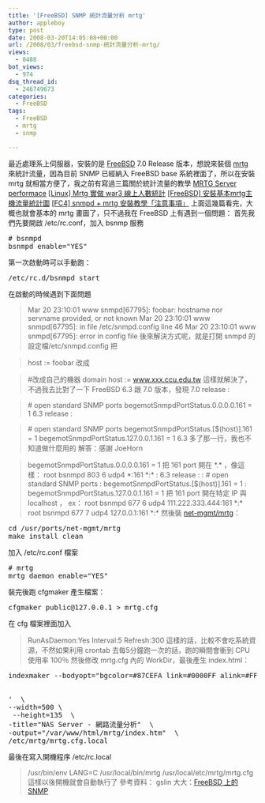 ```yaml
---
title: '[FreeBSD] SNMP 統計流量分析 mrtg'
author: appleboy
type: post
date: 2008-03-20T14:05:08+00:00
url: /2008/03/freebsd-snmp-統計流量分析-mrtg/
views:
  - 8488
bot_views:
  - 974
dsq_thread_id:
  - 246749673
categories:
  - FreeBSD
tags:
  - FreeBSD
  - mrtg
  - snmp

---
```

最近處理系上伺服器，安裝的是 [FreeBSD][1] 7.0 Release 版本，想說來裝個 [mrtg][2] 來統計流量，因為目前 SNMP 已經納入 FreeBSD base 系統裡面了，所以在安裝 mrtg 就相當方便了，我之前有寫過三篇關於統計流量的教學 [MRTG Server performace][3] [[Linux] Mrtg 實做 war3 線上人數統計][4] [[FreeBSD] 安裝基本mrtg主機流量統計圖][5] [[FC4] snmpd + mrtg 安裝教學「注意事項」][6] <!--more--> 上面這幾篇看完，大概也就會基本的 mrtg 畫圖了，只不過我在 FreeBSD 上有遇到一個問題： 首先我們先要開啟 /etc/rc.conf，加入 bsnmp 服務 

<pre class="brush: bash; title: ; notranslate" title=""># bsnmpd
bsnmpd_enable="YES"
</pre> 第一次啟動時可以手動跑： 

<pre class="brush: bash; title: ; notranslate" title="">/etc/rc.d/bsnmpd start
</pre> 在啟動的時候遇到下面問題 

> Mar 20 23:10:01 www snmpd[67795]: foobar: hostname nor servname provided, or not known Mar 20 23:10:01 www snmpd[67795]: in file /etc/snmpd.config line 46 Mar 20 23:10:01 www snmpd[67795]: error in config file 後來解決方式呢，就是打開 snmpd 的設定檔/etc/snmpd.config 把 

> host := foobar 改成 

> #改成自己的機器 domain host := www.xxx.ccu.edu.tw  這樣就解決了，不過我去比對了一下 FreeBSD 6.3 跟 7.0 版本，發現 7.0 release : 

> \# open standard SNMP ports begemotSnmpdPortStatus.0.0.0.0.161 = 1 6.3 release : 

> \# open standard SNMP ports begemotSnmpdPortStatus.[$(host)].161 = 1 begemotSnmpdPortStatus.127.0.0.1.161 = 1 6.3 多了那一行，我也不知道做什麼用的 解答：感謝 JoeHorn 

> begemotSnmpdPortStatus.0.0.0.0.161 = 1 把 161 port 開在 \*.\* ，像這樣： root bsnmpd 803 6 udp4 \*:161 \*:\* : 6.3 release : : # open standard SNMP ports : begemotSnmpdPortStatus.[$(host)].161 = 1 : begemotSnmpdPortStatus.127.0.0.1.161 = 1 把 161 port 開在特定 IP 與 localhost ， ex： root bsnmpd 677 6 udp4 111.222.333.444:161 \*:\* root bsnmpd 677 7 udp4 127.0.0.1:161 \*:* 然後裝 [net-mgmt/mrtg][7]： 

<pre class="brush: bash; title: ; notranslate" title="">cd /usr/ports/net-mgmt/mrtg
make install clean
</pre> 加入 /etc/rc.conf 檔案 

<pre class="brush: bash; title: ; notranslate" title=""># mrtg
mrtg_daemon_enable="YES"
</pre> 裝完後跑 cfgmaker 產生檔案： 

<pre class="brush: bash; title: ; notranslate" title="">cfgmaker public@127.0.0.1 > mrtg.cfg
</pre> 在 cfg 檔案裡面加入 

> RunAsDaemon:Yes Interval:5 Refresh:300 這樣的話，比較不會吃系統資源，不然如果利用 crontab 去每5分鐘跑一次的話，跑的瞬間會衝到 CPU 使用率 100％ 然後修改 mrtg.cfg 內的 WorkDir，最後產生 index.html： 

<pre class="brush: bash; title: ; notranslate" title="">indexmaker --bodyopt="bgcolor=#87CEFA link=#0000FF alink=#FF0000 vlink=#8B008B text=#000000 bgproperties=fixed"    \   --addhead='

<META HTTP-EQUIV="Content-Type" CONTENT="text/html;charset=utf-8" />
'  \
--width=500 \
 --height=135  \
-title="NAS Server - 網路流量分析"  \
-output="/var/www/html/mrtg/index.htm"  \
/etc/mrtg/mrtg.cfg.local
</pre> 最後在寫入開機程序 /etc/rc.local 

> /usr/bin/env LANG=C /usr/local/bin/mrtg /usr/local/etc/mrtg/mrtg.cfg 這樣以後開機就會自動執行了 參考資料： gslin 大大：[FreeBSD 上的 SNMP][8]

 [1]: http://www.freebsd.org
 [2]: http://www.mrtg.com/
 [3]: http://blog.wu-boy.com/2006/12/05/51/
 [4]: http://blog.wu-boy.com/2006/11/28/47/
 [5]: http://blog.wu-boy.com/2006/11/08/32/
 [6]: http://blog.wu-boy.com/2006/09/26/19/
 [7]: http://www.freshports.org/net-mgmt/mrtg/
 [8]: http://blog.gslin.org/archives/2007/08/19/1275/
